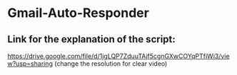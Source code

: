 # Gmail-Auto-Responder

## Link for the explanation of the script:
https://drive.google.com/file/d/1jgLQP7ZduuTAjf5cgnGXwCOYqPTfiWi3/view?usp=sharing
(change the resolution for clear video)
